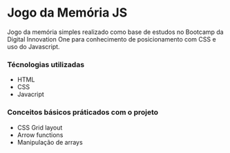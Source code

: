 # Jogo da Memória JS
Jogo da memória simples realizado como base de estudos no Bootcamp da Digital Innovation One para conhecimento de posicionamento com CSS e uso do Javascript. 

### Técnologias utilizadas 
- HTML
- CSS
- Javacript

### Conceitos básicos práticados com o projeto
- CSS Grid layout
- Arrow functions
- Manipulação de arrays




